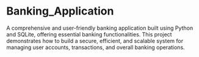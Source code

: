# Banking_Application
A comprehensive and user-friendly banking application built using Python and SQLite, offering essential banking functionalities. This project demonstrates how to build a secure, efficient, and scalable system for managing user accounts, transactions, and overall banking operations.
